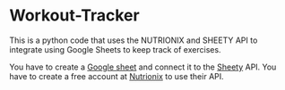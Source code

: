 # Workout-Tracker

This is a python code that uses the NUTRIONIX and SHEETY API to integrate using Google Sheets to
keep track of exercises.


You have to create a [Google sheet](https://docs.google.com/spreadsheets/u/0/?tgif=d) and connect it to the [Sheety]() API.
You have to create a free account at [Nutrionix](https://www.nutritionix.com/) to use their API.
